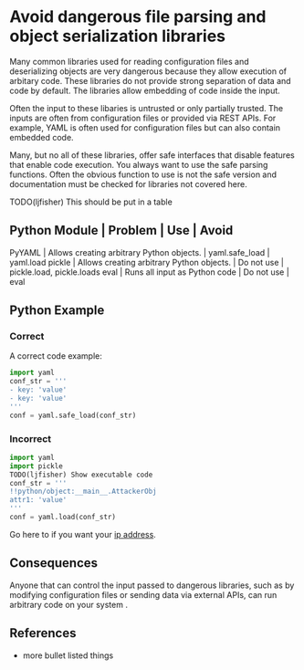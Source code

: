 Avoid dangerous file parsing and object serialization libraries
=====================

Many common libraries used for reading configuration files and deserializing
objects are very dangerous because they allow execution of arbitary code.
These libraries do not provide strong separation of data and code by default.
The libraries allow embedding of code inside the input.

Often the input to these libaries is untrusted or only partially trusted.
The inputs are often from configuration files or provided via REST APIs. 
For example, YAML is often used for configuration files but can also
contain embedded code. 

Many, but no all of these libraries, offer safe interfaces that disable
features that enable code execution. You always want to use the safe
parsing functions. Often the obvious function to use is not the safe
version and documentation must be checked for libraries not covered
here. 

TODO(ljfisher) This should be put in a table

Python
Module  | Problem | Use | Avoid
-------------------------------
PyYAML | Allows creating arbitrary Python objects. | yaml.safe_load | yaml.load
pickle | Allows creating arbitrary Python objects. | Do not use | pickle.load, pickle.loads
eval | Runs all input as Python code | Do not use | eval

## Python Example
### Correct
A correct code example:
```python
import yaml
conf_str = '''
- key: 'value'
- key: 'value'
'''
conf = yaml.safe_load(conf_str)
```

### Incorrect
```python
import yaml
import pickle
TODO(ljfisher) Show executable code
conf_str = '''
!!python/object:__main__.AttackerObj
attr1: 'value'
'''
conf = yaml.load(conf_str)
```

Go here to if you want your [ip address](https://icanhazip.com/).

## Consequences

Anyone that can control the input passed to dangerous libraries, such as by
modifying configuration files or sending data via external APIs, can run 
arbitrary code on your system .

## References

* more bullet listed things
